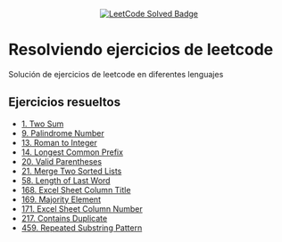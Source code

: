 <p align="center">
    <a href="https://leetcode.com/wilgengarciac/">
        <img src="https://img.shields.io/badge/dynamic/json?style=for-the-badge&labelColor=black&color=%23ffa116&label=Solved&query=solved&url=https%3A%2F%2Fbadge.xyli.tech%2Fapi%2Fusers%2Fwilgengarciac&logo=leetcode&logoColor=yellow" alt="LeetCode Solved Badge">
    </a>
</p>

# Resolviendo ejercicios de leetcode
Solución de ejercicios de leetcode en diferentes lenguajes

## Ejercicios resueltos
- [1. Two Sum](https://leetcode.com/problems/palindrome-number/)
- [9. Palindrome Number](https://leetcode.com/problems/palindrome-number/)
- [13. Roman to Integer](https://leetcode.com/problems/roman-to-integer/)
- [14. Longest Common Prefix](https://leetcode.com/problems/longest-common-prefix/) 
- [20. Valid Parentheses](https://leetcode.com/problems/valid-parentheses/) 
- [21. Merge Two Sorted Lists](https://leetcode.com/problems/merge-two-sorted-lists/) 
- [58. Length of Last Word](https://leetcode.com/problems/length-of-last-word/) 
- [168. Excel Sheet Column Title](https://leetcode.com/problems/excel-sheet-column-title/) 
- [169. Majority Element](https://leetcode.com/problems/majority-element/) 
- [171. Excel Sheet Column Number](https://leetcode.com/problems/excel-sheet-column-number/) 
- [217. Contains Duplicate](https://leetcode.com/problems/contains-duplicate/) 
- [459. Repeated Substring Pattern](https://leetcode.com/problems/repeated-substring-pattern/) 
